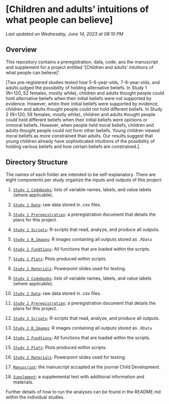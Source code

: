\[Children and adults’ intuitions of what people can believe\]
================

*Last updated on Wednesday, June 14, 2023 at 08:10 PM*

## Overview

This repository contains a preregistration, data, code, ans the manuscript and 
supplement for a project entitled 
‘\[Children and adults’ intuitions of what people can believe\]’.

\[Two pre-registered studies tested how 5-6-year-olds, 7-8-year-olds, and adults 
judged the possibility of holding alternative beliefs. In Study 1 (N=120, 
52 females, mostly white), children and adults thought people could hold 
alternative beliefs when their initial beliefs were not supported by evidence. 
However, when their initial beliefs were supported by evidence, children and 
adults thought people could not hold different beliefs. In Study 2 
(N=120, 58 females, mostly white), children and adults thought people could 
hold different beliefs when their initial beliefs were opinions or immoral 
beliefs. However, when people held moral beliefs, children and adults thought 
people could not form other beliefs. Young children viewed moral beliefs as 
more constrained than adults. Our results suggest that young children already 
have sophisticated intuitions of the possibility of holding various beliefs 
and how certain beliefs are constrained.\].

## Directory Structure

The names of each folder are intended to be self-explanatory. There are
eight components per study organize the inputs and outputs of this project:

1.  [`Study 1 Codebooks`](https://github.com/HannaSchleihauf/Possible_Beliefs/tree/master/Study_1/Codebooks):
    lists of variable names, labels, and value labels (where applicable).
2.  [`Study 1 Data`](https://github.com/HannaSchleihauf/Possible_Beliefs/tree/master/Study_1/Data):
    raw data stored in .csv files.
3.  [`Study 1 Preregistration`](https://github.com/HannaSchleihauf/Possible_Beliefs/tree/master/Study_1/Preregistration):
    a preregistration document that details the plans for this project.
4.  [`Study 1 Scripts`](https://github.com/HannaSchleihauf/Possible_Beliefs/tree/master/Study_1/Scripts):
    R-scripts that read, analyze, and produce all outputs.
5.  [`Study 1 R_Images`](https://github.com/HannaSchleihauf/Possible_Beliefs/tree/master/Study_1/R_Images):
    R images containing all outputs stored as `.RData`
6.  [`Study 1 Fundtions`](https://github.com/HannaSchleihauf/Possible_Beliefs/tree/master/Study_1/Functions):
    All functions that are loaded within the scripts.
7.  [`Study 1 Plots`](https://github.com/HannaSchleihauf/Possible_Beliefs/tree/master/Study_1/Plots):
    Plots produced within scripts.
8.  [`Study 1 Materials`](https://github.com/HannaSchleihauf/Possible_Beliefs/tree/master/Study_1/Materials):
    Powerpoint slides used for testing.
    
9.  [`Study 2 Codebooks`](https://github.com/HannaSchleihauf/Possible_Beliefs/tree/master/Study_2/Codebooks):
    lists of variable names, labels, and value labels (where applicable).
10.  [`Study 2 Data`](https://github.com/HannaSchleihauf/Possible_Beliefs/tree/master/Study_2/Data):
    raw data stored in .csv files.
11.  [`Study 2 Preregistration`](https://github.com/HannaSchleihauf/Possible_Beliefs/tree/master/Study_2/Preregistration):
    a preregistration document that details the plans for this project.
12.  [`Study 2 Scripts`](https://github.com/HannaSchleihauf/Possible_Beliefs/tree/master/Study_2/Scripts):
    R-scripts that read, analyze, and produce all outputs.
13.  [`Study 2 R_Images`](https://github.com/HannaSchleihauf/Possible_Beliefs/tree/master/Study_2/R_Images):
     R images containing all outputs stored as `.RData`
14.  [`Study 2 Fundtions`](https://github.com/HannaSchleihauf/Possible_Beliefs/tree/master/Study_2/Functions):
    All functions that are loaded within the scripts.
15.  [`Study 2 Plots`](https://github.com/HannaSchleihauf/Possible_Beliefs/tree/master/Study_2/Plots):
    Plots produced within scripts.
16.  [`Study 2 Materials`](https://github.com/HannaSchleihauf/Possible_Beliefs/tree/master/Study_2/Materials):
    Powerpoint slides used for testing.
    
17.  [`Manuscript`](https://github.com/HannaSchleihauf/Possible_Beliefs/tree/master/Manuscript):
    the manuscript accapted at the journal Child Development.
18.  [`Supplement`](https://github.com/HannaSchleihauf/Possible_Beliefs/tree/master/Supplement):
    a supplemental text with additional information and materials.

Further details of how to run the analyses can be found in the README.md within
the individual studies. 
